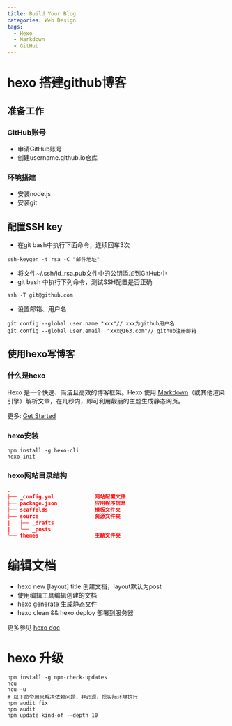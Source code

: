 ```yaml
---
title: Build Your Blog
categories: Web Design
tags:
  - Hexo
  - Markdown
  - GitHub
---
```


# hexo 搭建github博客

## 准备工作

### GitHub账号

* 申请GitHub账号
* 创建username.github.io仓库

### 环境搭建

* 安装node.js
* 安装git

## 配置SSH key

* 在git bash中执行下面命令，连续回车3次

```shell
ssh-keygen -t rsa -C "邮件地址"
```
* 将文件~/.ssh/id\_rsa.pub文件中的公钥添加到GitHub中
* git bash 中执行下列命令，测试SSH配置是否正确

```shell
ssh -T git@github.com
```
* 设置邮箱、用户名

```shell
git config --global user.name "xxx"// xxx为github用户名
git config --global user.email  "xxx@163.com"// github注册邮箱
```
## 使用hexo写博客

### 什么是hexo

Hexo 是一个快速、简洁且高效的博客框架。Hexo 使用 [Markdown](http://daringfireball.net/projects/markdown/)（或其他渲染引擎）解析文章，在几秒内，即可利用靓丽的主题生成静态网页。

更多: [Get Started](https://hexo.io/docs/)

### hexo安装

```shell
npm install -g hexo-cli
hexo init
```
### hexo网站目录结构

```json
.
├── _config.yml             网站配置文件 
├── package.json            应用程序信息
├── scaffolds               模板文件夹
├── source                  资源文件夹
|   ├── _drafts
|   └── _posts
└── themes                  主题文件夹
```

# 编辑文档

* hexo new [layout] title                 创建文档，layout默认为post
* 使用编辑工具编辑创建的文档 
* hexo generate                             生成静态文件
* hexo clean && hexo deploy        部署到服务器

更多参见 [hexo doc](https://hexo.io/docs)

# hexo 升级

``` shell
npm install -g npm-check-updates
ncu
ncu -u
# 以下命令用来解决依赖问题，非必须，视实际环境执行
npm audit fix
npm audit
npm update kind-of --depth 10
```







